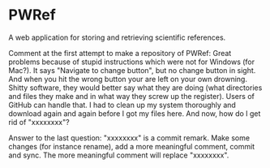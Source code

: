 PWRef
=====

A web application for storing and retrieving scientific references.

Comment at the first attempt to make a repository of PWRef:
Great problems because of stupid instructions which were not for
Windows (for Mac?). It says "Navigate to change button", but no change
button in sight. And when you hit the wrong button your are left on
your own drowning. Shitty software, they would better say what they
are doing (what directories and files they make and in what way they
screw up the register). Users of GitHub can handle that. I had to
clean up my system thoroughly and download again and again before I
got my files here. And now, how do I get rid of "xxxxxxxx"?

Answer to the last question: "xxxxxxxx" is a commit remark. Make some
changes (for instance rename), add a more meaningful comment, commit
and sync. The more meaningful comment will replace "xxxxxxxx".
